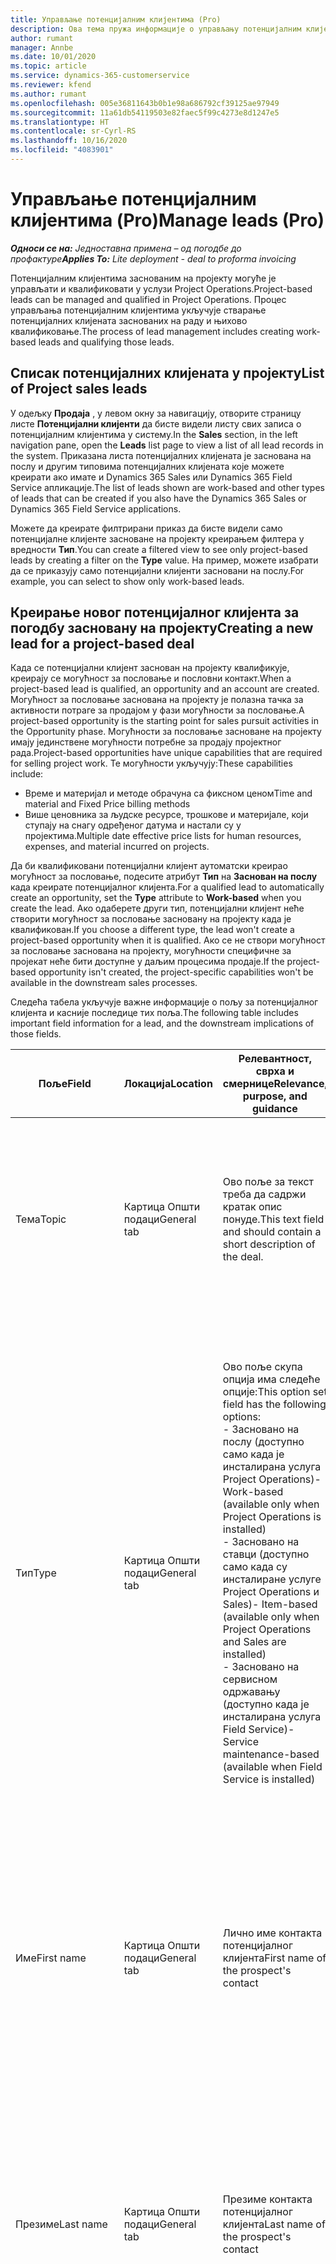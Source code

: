 ```yaml
---
title: Управљање потенцијалним клијентима (Pro)
description: Ова тема пружа информације о управљању потенцијалним клијентима заснованим на пројекту (Pro).
author: rumant
manager: Annbe
ms.date: 10/01/2020
ms.topic: article
ms.service: dynamics-365-customerservice
ms.reviewer: kfend
ms.author: rumant
ms.openlocfilehash: 005e36811643b0b1e98a686792cf39125ae97949
ms.sourcegitcommit: 11a61db54119503e82faec5f99c4273e8d1247e5
ms.translationtype: HT
ms.contentlocale: sr-Cyrl-RS
ms.lasthandoff: 10/16/2020
ms.locfileid: "4083901"
---
```

# <a name="manage-leads-pro"></a><span data-ttu-id="b7567-103">Управљање потенцијалним клијентима (Pro)</span><span class="sxs-lookup"><span data-stu-id="b7567-103">Manage leads (Pro)</span></span>

<span data-ttu-id="b7567-104">_**Односи се на:** Једноставна примена – од погодбе до профактуре_</span><span class="sxs-lookup"><span data-stu-id="b7567-104">_**Applies To:** Lite deployment - deal to proforma invoicing_</span></span>

<span data-ttu-id="b7567-105">Потенцијалним клијентима заснованим на пројекту могуће је управљати и квалификовати у услузи Project Operations.</span><span class="sxs-lookup"><span data-stu-id="b7567-105">Project-based leads can be managed and qualified in Project Operations.</span></span> <span data-ttu-id="b7567-106">Процес управљања потенцијалним клијентима укључује стварање потенцијалних клијената заснованих на раду и њихово квалификовање.</span><span class="sxs-lookup"><span data-stu-id="b7567-106">The process of lead management includes creating work-based leads and qualifying those leads.</span></span> 

## <a name="list-of-project-sales-leads"></a><span data-ttu-id="b7567-107">Списак потенцијалних клијената у пројекту</span><span class="sxs-lookup"><span data-stu-id="b7567-107">List of Project sales leads</span></span>

<span data-ttu-id="b7567-108">У одељку **Продаја** , у левом окну за навигацију, отворите страницу листе **Потенцијални клијенти** да бисте видели листу свих записа о потенцијалним клијентима у систему.</span><span class="sxs-lookup"><span data-stu-id="b7567-108">In the **Sales** section, in the left navigation pane, open the **Leads** list page to view a list of all lead records in the system.</span></span> <span data-ttu-id="b7567-109">Приказана листа потенцијалних клијената је заснована на послу и другим типовима потенцијалних клијената које можете креирати ако имате и Dynamics 365 Sales или Dynamics 365 Field Service апликације.</span><span class="sxs-lookup"><span data-stu-id="b7567-109">The list of leads shown are work-based and other types of leads that can be created if you also have the Dynamics 365 Sales or Dynamics 365 Field Service applications.</span></span>

<span data-ttu-id="b7567-110">Можете да креирате филтрирани приказ да бисте видели само потенцијалне клијенте засноване на пројекту креирањем филтера у вредности **Тип**.</span><span class="sxs-lookup"><span data-stu-id="b7567-110">You can create a filtered view to see only project-based leads by creating a filter on the **Type** value.</span></span> <span data-ttu-id="b7567-111">На пример, можете изабрати да се приказују само потенцијални клијенти засновани на послу.</span><span class="sxs-lookup"><span data-stu-id="b7567-111">For example, you can select to show only work-based leads.</span></span>

## <a name="creating-a-new-lead-for-a-project-based-deal"></a><span data-ttu-id="b7567-112">Креирање новог потенцијалног клијента за погодбу засновану на пројекту</span><span class="sxs-lookup"><span data-stu-id="b7567-112">Creating a new lead for a project-based deal</span></span>

<span data-ttu-id="b7567-113">Када се потенцијални клијент заснован на пројекту квалификује, креирају се могућност за пословање и пословни контакт.</span><span class="sxs-lookup"><span data-stu-id="b7567-113">When a project-based lead is qualified, an opportunity and an account are created.</span></span> <span data-ttu-id="b7567-114">Могућност за пословање заснована на пројекту је полазна тачка за активности потраге за продајом у фази могућности за пословање.</span><span class="sxs-lookup"><span data-stu-id="b7567-114">A project-based opportunity is the starting point for sales pursuit activities in the Opportunity phase.</span></span> <span data-ttu-id="b7567-115">Могућности за пословање засноване на пројекту имају јединствене могућности потребне за продају пројектног рада.</span><span class="sxs-lookup"><span data-stu-id="b7567-115">Project-based opportunities have unique capabilities that are required for selling project work.</span></span> <span data-ttu-id="b7567-116">Те могућности укључују:</span><span class="sxs-lookup"><span data-stu-id="b7567-116">These capabilities include:</span></span>

- <span data-ttu-id="b7567-117">Време и материјал и методе обрачуна са фиксном ценом</span><span class="sxs-lookup"><span data-stu-id="b7567-117">Time and material and Fixed Price billing methods</span></span>
- <span data-ttu-id="b7567-118">Више ценовника за људске ресурсе, трошкове и материјале, који ступају на снагу одређеног датума и настали су у пројектима.</span><span class="sxs-lookup"><span data-stu-id="b7567-118">Multiple date effective price lists for human resources, expenses, and material incurred on projects.</span></span>

<span data-ttu-id="b7567-119">Да би квалификовани потенцијални клијент аутоматски креирао могућност за пословање, подесите атрибут **Тип** на **Заснован на послу** када креирате потенцијалног клијента.</span><span class="sxs-lookup"><span data-stu-id="b7567-119">For a qualified lead to automatically create an opportunity, set the **Type** attribute to **Work-based** when you create the lead.</span></span> <span data-ttu-id="b7567-120">Ако одаберете други тип, потенцијални клијент неће створити могућност за пословање засновану на пројекту када је квалификован.</span><span class="sxs-lookup"><span data-stu-id="b7567-120">If you choose a different type, the lead won't create a project-based opportunity when it is qualified.</span></span> <span data-ttu-id="b7567-121">Ако се не створи могућност за пословање заснована на пројекту, могућности специфичне за пројекат неће бити доступне у даљим процесима продаје.</span><span class="sxs-lookup"><span data-stu-id="b7567-121">If the project-based opportunity isn't created, the project-specific capabilities won't be available in the downstream sales processes.</span></span>

<span data-ttu-id="b7567-122">Следећа табела укључује важне информације о пољу за потенцијалног клијента и касније последице тих поља.</span><span class="sxs-lookup"><span data-stu-id="b7567-122">The following table includes important field information for a lead, and the downstream implications of those fields.</span></span>

| <span data-ttu-id="b7567-123">**Поље**</span><span class="sxs-lookup"><span data-stu-id="b7567-123">**Field**</span></span> | <span data-ttu-id="b7567-124">**Локација**</span><span class="sxs-lookup"><span data-stu-id="b7567-124">**Location**</span></span> | <span data-ttu-id="b7567-125">**Релевантност, сврха и смернице**</span><span class="sxs-lookup"><span data-stu-id="b7567-125">**Relevance, purpose, and guidance**</span></span> | <span data-ttu-id="b7567-126">**Последични утицај**</span><span class="sxs-lookup"><span data-stu-id="b7567-126">**Downstream impact**</span></span> |
| --- | --- | --- | --- |
| <span data-ttu-id="b7567-127">Тема</span><span class="sxs-lookup"><span data-stu-id="b7567-127">Topic</span></span> | <span data-ttu-id="b7567-128">Картица Општи подаци</span><span class="sxs-lookup"><span data-stu-id="b7567-128">General tab</span></span> | <span data-ttu-id="b7567-129">Ово поље за текст треба да садржи кратак опис понуде.</span><span class="sxs-lookup"><span data-stu-id="b7567-129">This text field and should contain a short description of the deal.</span></span> | <span data-ttu-id="b7567-130">Тема потенцијалног клијента подразумевано ће бити тема могућности за пословање, као и назив понуде и пројектног уговора.</span><span class="sxs-lookup"><span data-stu-id="b7567-130">The topic of the lead will default as the topic of the Opportunity, and the name of Quote and Project contract.</span></span> |
| <span data-ttu-id="b7567-131">Тип</span><span class="sxs-lookup"><span data-stu-id="b7567-131">Type</span></span> | <span data-ttu-id="b7567-132">Картица Општи подаци</span><span class="sxs-lookup"><span data-stu-id="b7567-132">General tab</span></span> | <span data-ttu-id="b7567-133">Ово поље скупа опција има следеће опције:</span><span class="sxs-lookup"><span data-stu-id="b7567-133">This option set field has the following options:</span></span></br><span data-ttu-id="b7567-134">- Засновано на послу (доступно само када је инсталирана услуга Project Operations)</span><span class="sxs-lookup"><span data-stu-id="b7567-134">- Work-based (available only when Project Operations is installed)</span></span></br><span data-ttu-id="b7567-135">- Засновано на ставци (доступно само када су инсталиране услуге Project Operations и Sales)</span><span class="sxs-lookup"><span data-stu-id="b7567-135">- Item-based (available only when Project Operations and Sales are installed)</span></span></br><span data-ttu-id="b7567-136">- Засновано на сервисном одржавању (доступно када је инсталирана услуга Field Service)</span><span class="sxs-lookup"><span data-stu-id="b7567-136">- Service maintenance-based (available when Field Service is installed)</span></span> | <span data-ttu-id="b7567-137">Када се вредност овог поља постави на **Засновано на послу** за потенцијалног клијента, потенцијални клијент је квалификован да креира могућност за пословање засновану на пројекту.</span><span class="sxs-lookup"><span data-stu-id="b7567-137">When the value of this field is set to **Work-based** on the lead, the lead is qualified to create a Project-based Opportunity.</span></span> <span data-ttu-id="b7567-138">Од могућности за пословање засноване на пројекту се захтева да омогући сва проширења и функције специфичне за пројекат у каснијем процесу продаје за ову погодбу.</span><span class="sxs-lookup"><span data-stu-id="b7567-138">A project-based opportunity is required to enable all project-specific extensions and functionality in the downstream sales process for this deal.</span></span> |
| <span data-ttu-id="b7567-139">Име</span><span class="sxs-lookup"><span data-stu-id="b7567-139">First name</span></span> | <span data-ttu-id="b7567-140">Картица Општи подаци</span><span class="sxs-lookup"><span data-stu-id="b7567-140">General tab</span></span> | <span data-ttu-id="b7567-141">Лично име контакта потенцијалног клијента</span><span class="sxs-lookup"><span data-stu-id="b7567-141">First name of the prospect's contact</span></span> | <span data-ttu-id="b7567-142">Када се потенцијални клијент квалификује, креирају се пословни контакт, контакт и могућност за пословање.</span><span class="sxs-lookup"><span data-stu-id="b7567-142">When the lead is qualified, an account, contact, and opportunity are created.</span></span> <span data-ttu-id="b7567-143">Овде се поставља вредност личног имена контакта.</span><span class="sxs-lookup"><span data-stu-id="b7567-143">The first name of the contact is the value set here.</span></span> |
| <span data-ttu-id="b7567-144">Презиме</span><span class="sxs-lookup"><span data-stu-id="b7567-144">Last name</span></span> | <span data-ttu-id="b7567-145">Картица Општи подаци</span><span class="sxs-lookup"><span data-stu-id="b7567-145">General tab</span></span> | <span data-ttu-id="b7567-146">Презиме контакта потенцијалног клијента</span><span class="sxs-lookup"><span data-stu-id="b7567-146">Last name of the prospect's contact</span></span> | <span data-ttu-id="b7567-147">Када се потенцијални клијент квалификује, креирају се пословни контакт, контакт и могућност за пословање.</span><span class="sxs-lookup"><span data-stu-id="b7567-147">When the lead is qualified, an account, contact, and opportunity are created.</span></span> <span data-ttu-id="b7567-148">Овде се поставља вредност презимена контакта.</span><span class="sxs-lookup"><span data-stu-id="b7567-148">The last name of the contact is the value set here.</span></span> |
| <span data-ttu-id="b7567-149">Предузеће</span><span class="sxs-lookup"><span data-stu-id="b7567-149">Company</span></span> | <span data-ttu-id="b7567-150">Картица Општи подаци</span><span class="sxs-lookup"><span data-stu-id="b7567-150">General tab</span></span> | <span data-ttu-id="b7567-151">Назив компаније потенцијалног клијента</span><span class="sxs-lookup"><span data-stu-id="b7567-151">Name of the prospect customer's company</span></span> | <span data-ttu-id="b7567-152">Када се потенцијални клијент квалификује, креирају се пословни контакт, контакт и могућност за пословање.</span><span class="sxs-lookup"><span data-stu-id="b7567-152">When the lead is qualified, an account, contact, and opportunity are created.</span></span> <span data-ttu-id="b7567-153">Име креираног пословног контакта је вредност која је овде постављена.</span><span class="sxs-lookup"><span data-stu-id="b7567-153">The name of the account created is the value set here.</span></span> |
| <span data-ttu-id="b7567-154">Валута</span><span class="sxs-lookup"><span data-stu-id="b7567-154">Currency</span></span> | <span data-ttu-id="b7567-155">Картица Детаљи</span><span class="sxs-lookup"><span data-stu-id="b7567-155">Details tab</span></span> | <span data-ttu-id="b7567-156">Валута потенцијалног клијента</span><span class="sxs-lookup"><span data-stu-id="b7567-156">Prospect customer's currency</span></span> | <span data-ttu-id="b7567-157">Када се потенцијални клијент квалификује, креирају се пословни контакт, контакт и могућност за пословање.</span><span class="sxs-lookup"><span data-stu-id="b7567-157">When the lead is qualified, an account, contact, and opportunity are created.</span></span> <span data-ttu-id="b7567-158">Валута креираног пословног контакта је вредност која је овде постављена.</span><span class="sxs-lookup"><span data-stu-id="b7567-158">The currency of the account created is the value set here.</span></span> |

## <a name="qualify-a-new-project-based-lead"></a><span data-ttu-id="b7567-159">Квалификовање новог потенцијалног клијента заснованог на пројекту</span><span class="sxs-lookup"><span data-stu-id="b7567-159">Qualify a new project-based lead</span></span>

<span data-ttu-id="b7567-160">Потенцијални клијенти који имају вредност **Тип** постављену на **Заснован на послу** називају се потенцијални клијенти засновани на пројектима.</span><span class="sxs-lookup"><span data-stu-id="b7567-160">Leads that have the **Type** value set to **Work-based** are called project-based leads.</span></span> <span data-ttu-id="b7567-161">Када се потенцијални клијент на заснован на пројекту квалификује, креира се следеће:</span><span class="sxs-lookup"><span data-stu-id="b7567-161">When a project-based lead is qualified, the following is created:</span></span>

- <span data-ttu-id="b7567-162">Потенцијални клијент који користи поље **Предузеће** од потенцијалног клијента.</span><span class="sxs-lookup"><span data-stu-id="b7567-162">An account that uses the **Company** field from the lead.</span></span>
- <span data-ttu-id="b7567-163">Запис контакта повезан са пословним контактом на основу вредности у пољима **Име** и **Презиме** потенцијалног клијента.</span><span class="sxs-lookup"><span data-stu-id="b7567-163">A contact record associated to the account based on the values in the **First Name** and **Last Name** fields on the lead.</span></span>
- <span data-ttu-id="b7567-164">Могућност за пословање заснована на пројекту која има поље **Тип** постављено на &quot;**Засновано на послу**.</span><span class="sxs-lookup"><span data-stu-id="b7567-164">A project-based opportunity that has the **Type** field set to &quot;**Work-based**.</span></span>

<span data-ttu-id="b7567-165">За детаљније информације о квалификованим потенцијалним клијентима, погледајте чланак [Квалификовање или конвертовање потенцијалних клијената](https://docs.microsoft.com/dynamics365/sales-enterprise/qualify-lead-convert-opportunity-sales).</span><span class="sxs-lookup"><span data-stu-id="b7567-165">For more detailed information on qualifying leads, see[Qualify or convert leads](https://docs.microsoft.com/dynamics365/sales-enterprise/qualify-lead-convert-opportunity-sales).</span></span>

## <a name="business-process-flow-for-project-based-deals"></a><span data-ttu-id="b7567-166">Ток пословног процеса за погодбе засноване на пројекту</span><span class="sxs-lookup"><span data-stu-id="b7567-166">Business process flow for project-based deals</span></span>

<span data-ttu-id="b7567-167">Следећи токови пословних процеса подржани су за погодбе засноване на пројекту у услузи Project Operations:</span><span class="sxs-lookup"><span data-stu-id="b7567-167">The following business process flows are supported for project-based deals in Project Operations:</span></span>

- <span data-ttu-id="b7567-168">Пословни процес од потенцијалног клијента до могућности за пословање</span><span class="sxs-lookup"><span data-stu-id="b7567-168">Lead to Opportunity business process</span></span>
- <span data-ttu-id="b7567-169">Процес продаје могућности за пословање</span><span class="sxs-lookup"><span data-stu-id="b7567-169">Opportunity sales process</span></span>

<span data-ttu-id="b7567-170">Пословни процес од потенцијалног клијента до могућности за пословање подржава следеће фазе:</span><span class="sxs-lookup"><span data-stu-id="b7567-170">The Lead to Opportunity business process supports the following stages:</span></span>

| <span data-ttu-id="b7567-171">Назив фазе</span><span class="sxs-lookup"><span data-stu-id="b7567-171">Stage name</span></span> | <span data-ttu-id="b7567-172">Мапирани ентитет</span><span class="sxs-lookup"><span data-stu-id="b7567-172">Mapped entity</span></span> | <span data-ttu-id="b7567-173">Функционалност</span><span class="sxs-lookup"><span data-stu-id="b7567-173">Functionality</span></span> |
| --- | --- | --- |
| <span data-ttu-id="b7567-174">Квалификуј</span><span class="sxs-lookup"><span data-stu-id="b7567-174">Qualify</span></span> | <span data-ttu-id="b7567-175">Потенцијални клијент</span><span class="sxs-lookup"><span data-stu-id="b7567-175">Lead</span></span> | <span data-ttu-id="b7567-176">Квалификујте потенцијалног клијента да креира пословни контакт, контакт и могућност за пословање.</span><span class="sxs-lookup"><span data-stu-id="b7567-176">Qualify the lead to create an account, contact, and an opportunity.</span></span> |
| <span data-ttu-id="b7567-177">Развиј</span><span class="sxs-lookup"><span data-stu-id="b7567-177">Develop</span></span> | <span data-ttu-id="b7567-178">Могућност за пословање</span><span class="sxs-lookup"><span data-stu-id="b7567-178">Opportunity</span></span> | <span data-ttu-id="b7567-179">Развијте могућност за пословање да бисте додали више информација о обухваћеном послу, кључним заинтересованим странама и конкуренцији.</span><span class="sxs-lookup"><span data-stu-id="b7567-179">Develop the opportunity to add more information on the work involved, key stakeholders, and competition.</span></span> |
| <span data-ttu-id="b7567-180">Предложи</span><span class="sxs-lookup"><span data-stu-id="b7567-180">Propose</span></span> | <span data-ttu-id="b7567-181">Могућност за пословање</span><span class="sxs-lookup"><span data-stu-id="b7567-181">Opportunity</span></span> | <span data-ttu-id="b7567-182">Развијте предлог и добијте одобрење од интерног тима за преглед.</span><span class="sxs-lookup"><span data-stu-id="b7567-182">Develop the proposal and get approval from the internal review team.</span></span> |
| <span data-ttu-id="b7567-183">Затворите</span><span class="sxs-lookup"><span data-stu-id="b7567-183">Close</span></span> | <span data-ttu-id="b7567-184">Могућност за пословање</span><span class="sxs-lookup"><span data-stu-id="b7567-184">Opportunity</span></span> | <span data-ttu-id="b7567-185">Остварите прилику да закључите посао.</span><span class="sxs-lookup"><span data-stu-id="b7567-185">Win the opportunity to close the deal.</span></span> |
